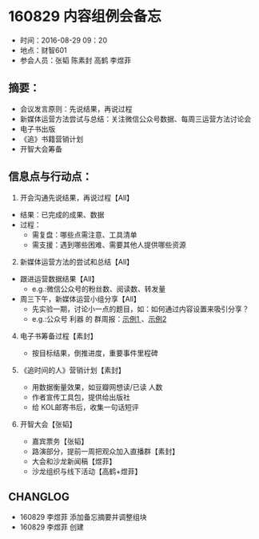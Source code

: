 # 160829 内容组例会备忘

- 时间：2016-08-29  09：20
- 地点：财智601
- 参会人员：张韬 陈素封 高鹤 李煜菲

## 摘要：
* 会议发言原则：先说结果，再说过程
* 新媒体运营方法尝试与总结：关注微信公众号数据、每周三运营方法讨论会
* 电子书出版
* 《追》书籍营销计划
* 开智大会筹备

## 信息点与行动点：
1. 开会沟通先说结果，再说过程【All】
  - 结果：已完成的成果、数据
  - 过程：
     - 需复盘：哪些点需注意、工具清单
     - 需支援：遇到哪些困难、需要其他人提供哪些资源
    
2. 新媒体运营方法的尝试和总结【All】
  - 跟进运营数据结果【All】
     - e.g.:微信公众号的粉丝数、阅读数、转发量 
  - 周三下午，新媒体运营小组分享【All】
      - 先实验一期，讨论小一点的题目，如：如何通过内容设置来吸引分享？
      - e.g.:公众号 利器 的 群周报：[示例1 ](http://mp.weixin.qq.com/s?timestamp=1472438157&src=3&ver=1&signature=KkctTmUJ5Yurz9XoVeWMNgFkKjc3uwXbiQo590KZ93sJWaFRvb-vRvsVXso4tq0kvK7TYACNFp4Gi4KuO1S*ua7k2y6zkgUEEMh5ZZefMoQIiGreRYbio4-X5zlh07izDbV2PijGDz7BOqgtBrs5Ar1R7WXbr4ulYv5JpWSRymo=)
、[示例2](http://mp.weixin.qq.com/s?timestamp=1472438157&src=3&ver=1&signature=KkctTmUJ5Yurz9XoVeWMNgFkKjc3uwXbiQo590KZ93sJWaFRvb-vRvsVXso4tq0kvK7TYACNFp4Gi4KuO1S*uT3E4WcAQUyZRRxjFHAnSQ0jvaTNm5iJ2W0VlJfDsxiizKUOC0VUXlmLTTpeWDIxR6fCX*LPH7POItpTptn3ZbA=)

4. 电子书筹备过程【素封】
   - 按目标结果，倒推进度，重要事件里程碑

5. 《追时间的人》营销计划【素封】
   - 用数据衡量效果，如豆瓣网想读/已读 人数
   - 作者宣传工具包，提供给出版社
   - 给 KOL邮寄书后，收集一句话短评

6. 开智大会【张韬】
   - 嘉宾票务【张韬】
   - 路演部分，提前一周把观众加入直播群【素封】
   - 大会和沙龙新闻稿【煜菲】
   - 沙龙组织与线下活动【高鹤+煜菲】
   
## CHANGLOG 
- 160829 李煜菲 添加备忘摘要并调整组块   
- 160829 李煜菲 创建  
